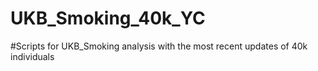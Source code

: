# UKB_Smoking_40k_YC

#Scripts for UKB_Smoking analysis with the most recent updates of 40k individuals 

